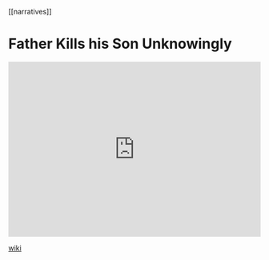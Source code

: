 [[narratives]]
# Father Kills his Son Unknowingly

<iframe width="100%" height="350" frameborder="0" allow="accelerometer; autoplay; clipboard-write; encrypted-media; gyroscope; picture-in-picture" allowfullscreen src="https://en.wikipedia.org/wiki/Proto-Indo-European-mythology#Other-propositions-5"></iframe>

[wiki](https://en.wikipedia.org/wiki/Proto-Indo-European-mythology#Other-propositions-5)